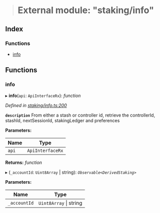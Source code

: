 > # External module: "staking/info"

## Index

### Functions

* [info](_staking_info_.md#info)

## Functions

###  info

▸ **info**(`api`: `ApiInterfaceRx`): *function*

*Defined in [staking/info.ts:200](https://github.com/polkadot-js/api/blob/a45e313/packages/api-derive/src/staking/info.ts#L200)*

**`description`** From either a stash or controller id, retrieve the controllerId, stashId, nextSessionId, stakingLedger and preferences

**Parameters:**

Name | Type |
------ | ------ |
`api` | `ApiInterfaceRx` |

**Returns:** *function*

▸ (`_accountId`: `Uint8Array` | string): *`Observable<DerivedStaking>`*

**Parameters:**

Name | Type |
------ | ------ |
`_accountId` | `Uint8Array` \| string |